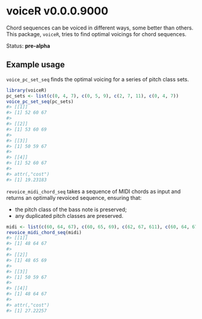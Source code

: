 
voiceR v0.0.0.9000
==================

Chord sequences can be voiced in different ways, some better than others. This package, `voiceR`, tries to find optimal voicings for chord sequences.

Status: **pre-alpha**

Example usage
-------------

`voice_pc_set_seq` finds the optimal voicing for a series of pitch class sets.

``` r
library(voiceR)
pc_sets <- list(c(0, 4, 7), c(0, 5, 9), c(2, 7, 11), c(0, 4, 7))
voice_pc_set_seq(pc_sets)
#> [[1]]
#> [1] 52 60 67
#> 
#> [[2]]
#> [1] 53 60 69
#> 
#> [[3]]
#> [1] 50 59 67
#> 
#> [[4]]
#> [1] 52 60 67
#> 
#> attr(,"cost")
#> [1] 19.23183
```

`revoice_midi_chord_seq` takes a sequence of MIDI chords as input and returns an optimally revoiced sequence, ensuring that:

-   the pitch class of the bass note is preserved;
-   any duplicated pitch classes are preserved.

``` r
midi <- list(c(60, 64, 67), c(60, 65, 69), c(62, 67, 611), c(60, 64, 67))
revoice_midi_chord_seq(midi)
#> [[1]]
#> [1] 48 64 67
#> 
#> [[2]]
#> [1] 48 65 69
#> 
#> [[3]]
#> [1] 50 59 67
#> 
#> [[4]]
#> [1] 48 64 67
#> 
#> attr(,"cost")
#> [1] 27.22257
```
